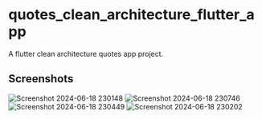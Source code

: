 # quotes_clean_architecture_flutter_app

A flutter clean architecture quotes app project.

## Screenshots


![Screenshot 2024-06-18 230148](https://github.com/GisoreB/quotes_clean_architecture_flutter_app/assets/144854877/bb620606-d290-46d8-99c2-9aa6c5ba12aa)
![Screenshot 2024-06-18 230746](https://github.com/GisoreB/quotes_clean_architecture_flutter_app/assets/144854877/1e0b3fe3-f75e-4723-8072-4541adac3725)
![Screenshot 2024-06-18 230449](https://github.com/GisoreB/quotes_clean_architecture_flutter_app/assets/144854877/adcefc90-82ee-4f6f-84e1-03cb0fd20222)
![Screenshot 2024-06-18 230202](https://github.com/GisoreB/quotes_clean_architecture_flutter_app/assets/144854877/473fa584-0d5a-4d46-b683-e4a5f924f775)
